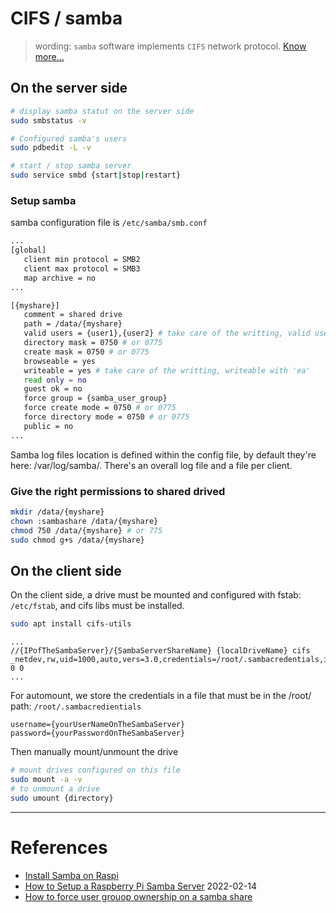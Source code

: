# CIFS / samba 

> wording: `samba` software implements `CIFS` network protocol. [Know more...](https://unix.stackexchange.com/questions/34742/cifs-vs-samba-what-are-the-differences)


## On the server side

```bash
# display samba statut on the server side
sudo smbstatus -v

# Configured samba's users
sudo pdbedit -L -v

# start / stop samba server
sudo service smbd {start|stop|restart}
```

### Setup samba 

samba configuration file is `/etc/samba/smb.conf`

```bash
...
[global]
   client min protocol = SMB2
   client max protocol = SMB3
   map archive = no
...

[{myshare}]
   comment = shared drive
   path = /data/{myshare}
   valid users = {user1},{user2} # take care of the writting, valid users with an 's'
   directory mask = 0750 # or 0775
   create mask = 0750 # or 0775
   browseable = yes
   writeable = yes # take care of the writting, writeable with 'ea'
   read only = no
   guest ok = no
   force group = {samba_user_group}
   force create mode = 0750 # or 0775
   force directory mode = 0750 # or 0775
   public = no
...

```

Samba log files location is defined within the config file, by default they're here: /var/log/samba/. There's an overall log file and a file per client.


### Give the right permissions to shared drived

```bash
mkdir /data/{myshare}
chown :sambashare /data/{myshare}
chmod 750 /data/{myshare} # or 775
sudo chmod g+s /data/{myshare}
```

## On the client side

On the client side, a drive must be mounted and configured with fstab: `/etc/fstab`, and cifs libs must be installed.

```bash
sudo apt install cifs-utils
```

```text
...
//{IPofTheSambaServer}/{SambaServerShareName} {localDriveName} cifs _netdev,rw,uid=1000,auto,vers=3.0,credentials=/root/.sambacredentials,iocharset=utf8,file_mode=0774,dir_mode=0775 0 0
...
```

For automount, we store the credentials in a file that must be in the /root/ path: `/root/.sambacredientials`

```text
username={yourUserNameOnTheSambaServer}
password={yourPasswordOnTheSambaServer}
```

Then manually mount/unmount the drive

```bash
# mount drives configured on this file
sudo mount -a -v
# to unmount a drive
sudo umount {directory}
```

---

# References

- [Install Samba on Raspi](https://www.inpact-hardware.com/article/1013/transformez-votre-raspberry-pi-4-en-nas)
- [How to Setup a Raspberry Pi Samba Server](https://pimylifeup.com/raspberry-pi-samba/) 2022-02-14
- [How to force user grouop ownership on a samba share](https://www.thegeekdiary.com/how-to-force-user-group-ownership-of-files-on-a-samba-share/)

